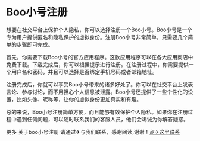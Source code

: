 # Boo小号注册

想要在社交平台上保护个人隐私，你可以选择注册一个Boo小号。Boo小号是一个专为用户提供匿名和隐私保护的虚拟身份。注册Boo小号非常简单，只需要几个简单的步骤即可完成。

首先，你需要下载Boo小号的官方应用程序。这款应用程序可以在各大应用商店中免费下载。下载完成后，你可以根据提示进行注册。在注册过程中，你需要提供一个用户名和密码，并且可以选择是否绑定手机号码或者邮箱地址。

注册完成后，你就可以享受Boo小号带来的诸多好处了。你可以在社交平台上发表言论、参与讨论，而不用担心个人信息被泄露。Boo小号还提供了一些个性化的设置，比如头像、昵称等，让你的虚拟身份更加真实和有趣。

总的来说，Boo小号注册简单方便，而且能够有效保护个人隐私。如果你在注册过程中遇到任何问题，可以随时联系我们的客服人员，他们会竭诚为你解答疑惑。

更多 关于boo小号注册 请通过✈与我们联系，感谢阅读,谢谢！[点✈这里联系](https://www.k02.cc)